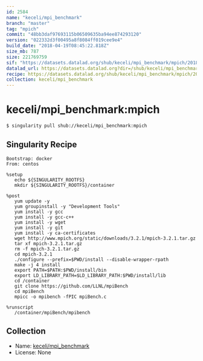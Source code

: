 ```yaml
---
id: 2584
name: "keceli/mpi_benchmark"
branch: "master"
tag: "mpich"
commit: "48bb3daf97693115b06509635ba94ee874293120"
version: "022332d3f00495a8f8084ff019cee9e4"
build_date: "2018-04-19T08:45:22.818Z"
size_mb: 787
size: 221769759
sif: "https://datasets.datalad.org/shub/keceli/mpi_benchmark/mpich/2018-04-19-48bb3daf-022332d3/022332d3f00495a8f8084ff019cee9e4.simg"
datalad_url: https://datasets.datalad.org?dir=/shub/keceli/mpi_benchmark/mpich/2018-04-19-48bb3daf-022332d3/
recipe: https://datasets.datalad.org/shub/keceli/mpi_benchmark/mpich/2018-04-19-48bb3daf-022332d3/Singularity
collection: keceli/mpi_benchmark
---
```


# keceli/mpi_benchmark:mpich

```bash
$ singularity pull shub://keceli/mpi_benchmark:mpich
```

## Singularity Recipe

```singularity
Bootstrap: docker
From: centos

%setup
   echo ${SINGULARITY_ROOTFS}
   mkdir ${SINGULARITY_ROOTFS}/container
  
%post
   yum update -y
   yum groupinstall -y "Development Tools"
   yum install -y gcc
   yum install -y gcc-c++
   yum install -y wget
   yum install -y git
   yum install -y ca-certificates
   wget http://www.mpich.org/static/downloads/3.2.1/mpich-3.2.1.tar.gz
   tar xf mpich-3.2.1.tar.gz
   rm -f mpich-3.2.1.tar.gz
   cd mpich-3.2.1
   ./configure --prefix=$PWD/install --disable-wrapper-rpath
   make -j 4 install
   export PATH=$PATH:$PWD/install/bin
   export LD_LIBRARY_PATH=$LD_LIBRARY_PATH:$PWD/install/lib
   cd /container
   git clone https://github.com/LLNL/mpiBench
   cd mpiBench
   mpicc -o mpibench -fPIC mpiBench.c
   
%runscript
   /container/mpiBench/mpibench
```

## Collection

 - Name: [keceli/mpi_benchmark](https://github.com/keceli/mpi_benchmark)
 - License: None

